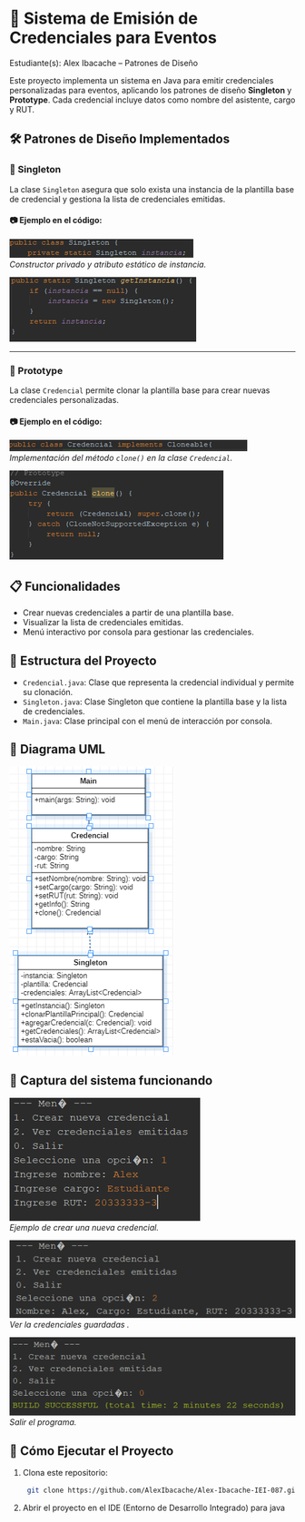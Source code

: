 # 🎫 Sistema de Emisión de Credenciales para Eventos
Estudiante(s):
Alex Ibacache – Patrones de Diseño

Este proyecto implementa un sistema en Java para emitir credenciales personalizadas para eventos, aplicando los patrones de diseño **Singleton** y **Prototype**. Cada credencial incluye datos como nombre del asistente, cargo y RUT.

## 🛠️ Patrones de Diseño Implementados

### 🧩 Singleton

La clase `Singleton` asegura que solo exista una instancia de la plantilla base de credencial y gestiona la lista de credenciales emitidas.

#### 📷 Ejemplo en el código:

![Ejemplo Singleton 1](imagenes/Singleton1.png)  
*Constructor privado y atributo estático de instancia.*

![Ejemplo Singleton 2](imagenes/Singleton2.png)  

---

### 🧬 Prototype

La clase `Credencial` permite clonar la plantilla base para crear nuevas credenciales personalizadas.

#### 📷 Ejemplo en el código:

![Ejemplo Prototype 1](imagenes/Prototype1.png)  
*Implementación del método `clone()` en la clase `Credencial`.*

![Ejemplo Prototype 2](imagenes/Prototype2.png)  
## 📋 Funcionalidades

- Crear nuevas credenciales a partir de una plantilla base.
- Visualizar la lista de credenciales emitidas.
- Menú interactivo por consola para gestionar las credenciales.

## 🧩 Estructura del Proyecto

- `Credencial.java`: Clase que representa la credencial individual y permite su clonación.
- `Singleton.java`: Clase Singleton que contiene la plantilla base y la lista de credenciales.
- `Main.java`: Clase principal con el menú de interacción por consola.

## 📌 Diagrama UML

![Diagrama UML](imagenes/diagrama-uml.png)

## 📸 Captura del sistema funcionando
![Consola](imagenes/Opcion1.png)  
*Ejemplo de crear una nueva credencial.*

![Consola](imagenes/Opcion2.png)  
*Ver la credenciales guardadas .*

![Consola](imagenes/Opcion3.png)  
*Salir el programa.*
## 🚀 Cómo Ejecutar el Proyecto

1. Clona este repositorio:
   ```bash
    git clone https://github.com/AlexIbacache/Alex-Ibacache-IEI-087.git

2. Abrir el proyecto en el IDE (Entorno de Desarrollo Integrado) para java
   
